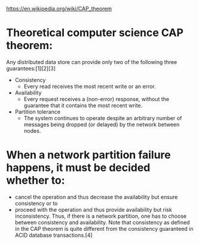 https://en.wikipedia.org/wiki/CAP_theorem

# Theoretical computer science CAP theorem: 
Any distributed data store can provide only two of the following three guarantees:[1][2][3]

* Consistency
  * Every read receives the most recent write or an error.
* Availability
  * Every request receives a (non-error) response, without the guarantee that it contains the most recent write.
* Partition tolerance
  * The system continues to operate despite an arbitrary number of messages being dropped (or delayed) by the network between nodes.

# When a network partition failure happens, it must be decided whether to:
* cancel the operation and thus decrease the availability but ensure consistency or to
* proceed with the operation and thus provide availability but risk inconsistency.
Thus, if there is a network partition, one has to choose between consistency and availability. 
Note that consistency as defined in the CAP theorem is quite different from the consistency guaranteed in ACID database transactions.[4]
